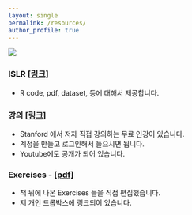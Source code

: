 ```yaml
---
layout: single
permalink: /resources/
author_profile: true
---
```



![](https://www-bcf.usc.edu/~gareth/ISL/MOOC.jpg)

### ISLR [[링크]](https://www-bcf.usc.edu/~gareth/ISL)
- R code, pdf, dataset, 등에 대해서 제공합니다.

### 강의 [[링크]](url)
- Stanford 에서 저자 직접 강의하는 무료 인강이 있습니다.
- 계정을 만들고 로그인해서 들으시면 됩니다.
- Youtube에도 공개가 되어 있습니다.

### Exercises - [[pdf]](https://www.dropbox.com/sh/99d2k42pdqikywe/AACyCARxLGUvAQwdbzvFK6-ua?dl=0)
- 책 뒤에 나온 Exercises 들을 직접 편집했습니다.
- 제 개인 드롭박스에 링크되어 있습니다.
